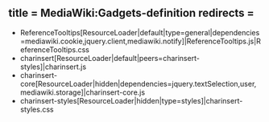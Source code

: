 title = MediaWiki:Gadgets-definition
redirects =
---

* ReferenceTooltips[ResourceLoader|default|type=general|dependencies=mediawiki.cookie,jquery.client,mediawiki.notify]|ReferenceTooltips.js|ReferenceTooltips.css
* charinsert[ResourceLoader|default|peers=charinsert-styles]|charinsert.js
* charinsert-core[ResourceLoader|hidden|dependencies=jquery.textSelection,user,mediawiki.storage]|charinsert-core.js
* charinsert-styles[ResourceLoader|hidden|type=styles]|charinsert-styles.css